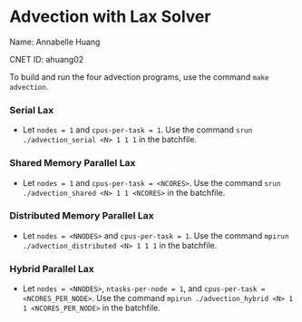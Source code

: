 # Advection with Lax Solver

Name: Annabelle Huang

CNET ID: ahuang02

To build and run the four advection programs, use the command `make advection`.

### Serial Lax

- Let `nodes = 1` and `cpus-per-task = 1`. Use the command `srun ./advection_serial <N> 1 1 1` in the batchfile.

### Shared Memory Parallel Lax

- Let `nodes = 1` and `cpus-per-task = <NCORES>`. Use the command `srun ./advection_shared <N> 1 1 <NCORES>` in the batchfile.

### Distributed Memory Parallel Lax

- Let `nodes = <NNODES>` and `cpus-per-task = 1`. Use the command `mpirun ./advection_distributed <N> 1 1 1` in the batchfile.

### Hybrid Parallel Lax

- Let `nodes = <NNODES>`, `ntasks-per-node = 1`, and `cpus-per-task = <NCORES_PER_NODE>`. Use the command `mpirun ./advection_hybrid <N> 1 1 <NCORES_PER_NODE>` in the batchfile.
